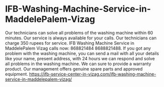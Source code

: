 # IFB-Washing-Machine-Service-in-MaddelePalem-Vizag
 Our technicians can solve all problems of the washing machine within 60 minutes. Our service is always available for your calls. Our technicians can charge 350 rupees for service. IFB Washing Machine Service in MaddelePalem Vizag calls now: 868821484 8688821488. If you got any problem with the washing machine, you can send a mail with all your details like your name, present address, with 24 hours we can respond and solve all problems in the washing machine. We can sure to provide a warranty product. Our management offers genuine spare parts and approved equipment. https://ifb-service-center-in-vizag.com/ifb-washing-machine-service-in-maddelepalem-vizag/
